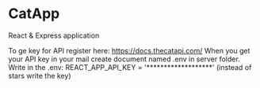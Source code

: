 # CatApp
React &amp; Express application

To ge key for API register here: https://docs.thecatapi.com/
When you get your API key in your mail create document named .env in server folder.
Write in the .env: REACT_APP_API_KEY = '*******************' (instead of stars write the key)
